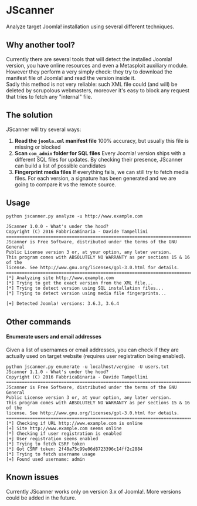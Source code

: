 # JScanner
Analyze target Joomla! installation using several different techniques.

## Why another tool?
Currently there are several tools that will detect the installed Joomla! version, you have online resources and even a Metasploit auxiliary module. However they perform a very simply check: they try to download the manifest file of Joomla! and read the version inside it.  
Sadly this method is not very reliable: such XML file could (and will) be deleted by scrupolous webmasters, moreover it's easy to block any request that tries to fetch any "internal" file.  

## The solution
JScanner will try several ways:

1. **Read the `joomla.xml` manifest file** 100% accuracy, but usually this file is missing or blocked
2. **Scan `com_admin` folder for SQL files** Every Joomla! version ships with a different SQL files for updates. By checking their presence, JScanner can build a list of possible candidates
3. **Fingerprint media files** If everything fails, we can still try to fetch media files. For each version, a signature has been generated and we are going to compare it vs the remote source.

## Usage
```
python jscanner.py analyze -u http://www.example.com

JScanner 1.0.0 - What's under the hood?
Copyright (C) 2016 FabbricaBinaria - Davide Tampellini
===============================================================================
JScanner is Free Software, distributed under the terms of the GNU General
Public License version 3 or, at your option, any later version.
This program comes with ABSOLUTELY NO WARRANTY as per sections 15 & 16 of the
license. See http://www.gnu.org/licenses/gpl-3.0.html for details.
===============================================================================
[*] Analyzing site http://www.example.com
[*] Trying to get the exact version from the XML file...
[*] Trying to detect version using SQL installation files...
[*] Trying to detect version using media file fingerprints...

[+] Detected Joomla! versions: 3.6.3, 3.6.4
```

## Other commands
#### Enumerate users and email addresses
Given a list of usernames or email addresses, you can check if they are actually used on target website (requires user registration being enabled).  
```
python jscanner.py enumerate -u localhost/vergine -U users.txt 
JScanner 1.1.0 - What's under the hood?
Copyright (C) 2016 FabbricaBinaria - Davide Tampellini
===============================================================================
JScanner is Free Software, distributed under the terms of the GNU General
Public License version 3 or, at your option, any later version.
This program comes with ABSOLUTELY NO WARRANTY as per sections 15 & 16 of the
license. See http://www.gnu.org/licenses/gpl-3.0.html for details.
===============================================================================
[*] Checking if URL http://www.example.com is online
[+] Site http://www.example.com seems online
[*] Checking if user registration is enabled
[+] User registration seems enabled
[*] Trying to fetch CSRF token
[*] Got CSRF token: 2f48a75c99e06d8723396c14ff2c2884
[*] Trying to fetch username usage
[+] Found used username: admin
```
## Known issues
Currently JScanner works only on version 3.x of Joomla!. More versions could be added in the future.

